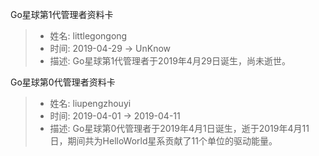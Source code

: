 Go星球第1代管理者资料卡
> - 姓名: littlegongong
> - 时间: 2019-04-29 -> UnKnow
> - 描述: Go星球第1代管理者于2019年4月29日诞生，尚未逝世。

Go星球第0代管理者资料卡
> - 姓名: liupengzhouyi
> - 时间: 2019-04-01 -> 2019-04-11
> - 描述: Go星球第0代管理者于2019年4月1日诞生，逝于2019年4月11日，期间共为HelloWorld星系贡献了11个单位的驱动能量。
